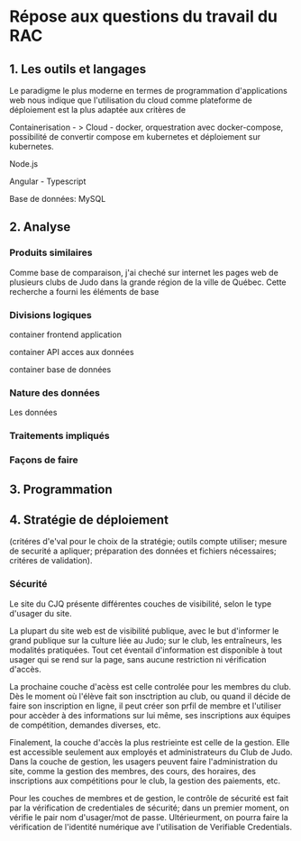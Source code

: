 # Répose aux questions du travail du RAC 

## 1. Les outils et langages 

Le paradigme le plus moderne en termes de programmation d'applications web nous indique que l'utilisation du cloud comme plateforme de déploiement est la plus adaptée aux critères de 

Containerisation - > Cloud - docker, orquestration avec docker-compose, possibilité de convertir compose em kubernetes et déploiement sur kubernetes. 

Node.js 

Angular - Typescript

Base de données: MySQL 

## 2. Analyse 

### Produits similaires 

Comme base de comparaison, j'ai cheché sur internet les pages web de plusieurs clubs de Judo dans la grande région de la ville de Québec. Cette recherche a fourni les éléments de base 

### Divisions logiques 

container frontend application

container API acces aux données

container base de données 

### Nature des données 

Les données 

### Traitements impliqués

### Façons de faire 

## 3. Programmation

## 4. Stratégie de déploiement

(critéres d'e'val pour le choix de la stratégie; outils compte utiliser; mesure de securité a apliquer; préparation des données et fichiers nécessaires; 
critéres de validation). 


### Sécurité

Le site du CJQ présente différentes couches de visibilité, selon le type d'usager du site. 

La plupart du site web est de visibilité publique, avec le but d'informer le grand publique sur la culture liée au Judo; sur le club, les entraîneurs, les modalités pratiquées. Tout cet éventail d'information est disponible à tout usager qui se rend sur la page, sans aucune restriction ni vérification d'accès. 

La prochaine couche d'acèss est celle controlée pour les membres du club. Dès le moment où l'élève fait son insctription au club, ou quand il décide de faire son inscription en ligne, il peut créer son prfil de membre et l'utiliser pour accèder à des informations sur lui même, ses inscriptions aux équipes de compétition, demandes diverses, etc. 

Finalement, la couche d'accès la plus restrieinte est celle de la gestion. Elle est accessible seulement aux employés et administrateurs du Club de Judo. Dans la couche de gestion, les usagers peuvent faire l'administration du site, comme la gestion des membres, des cours, des horaires, des inscriptions aux compétitions pour le club, la gestion des paiements, etc. 

Pour les couches de membres et de gestion, le contrôle de sécurité est fait par la vérification de credentiales de sécurité; dans un premier moment, on vérifie le pair nom d'usager/mot de passe. Ultérieurment, on pourra faire la vérification de l'identité numérique ave l'utilisation de Verifiable Credentials. 